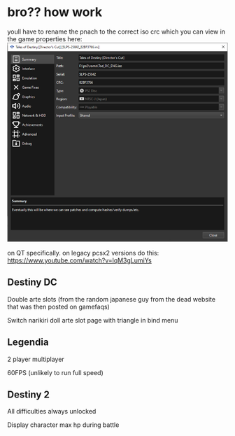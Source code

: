 # bro?? how work

youll have to rename the pnach to the correct iso crc which you can view in the game properties here:
![dark orb](../img/kou.png)

on QT specifically. on legacy pcsx2 versions do this: https://www.youtube.com/watch?v=lqM3gLumiYs

## Destiny DC
Double arte slots (from the random japanese guy from the dead website that was then posted on gamefaqs)

Switch narikiri doll arte slot page with triangle in bind menu

## Legendia
2 player multiplayer

60FPS (unlikely to run full speed)

## Destiny 2
All difficulties always unlocked

Display character max hp during battle

